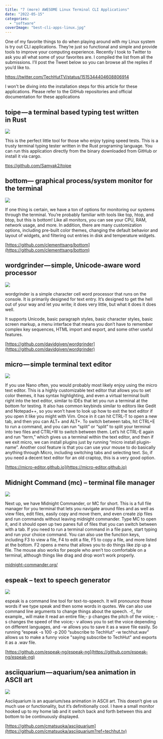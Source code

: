 ```yaml
---
title: "7 (more) AWESOME Linux Terminal CLI Applications"
date: "2022-05-15"
categories: 
  - "software"
coverImage: "best-cli-apps-linux.jpg"
---
```


One of my favorite things to do when playing around with my Linux system is try out CLI applications. They’re just so functional and simple and provide tools to improve your computing experience. Recently I took to Twitter to ask you all what some of your favorites are. I compiled the list from all the submissions. I’ll post the Tweet below so you can browse all the replies if you’d like to.

https://twitter.com/TechHutTV/status/1515344404608806914

I won't be diving into the installation steps for this article for these applications. Please refer to the GitHub repositories and official documentation for these applications

## toipe — a terminal based typing test written in Rust

![](images/2-toipe-1536x864-1.png)

This is the perfect little tool for those who enjoy typing speed tests. This is a trusty terminal typing tester written in the Rust programing language. You can run this application directly from the binary downloaded from GitHub or install it via cargo.

[ttps://github.com/Samyak2/toipe](https://github.com/Samyak2/toipe?ref=techhut.tv)

## bottom— graphical process/system monitor for the terminal

![](images/1-bottom-1536x864-1.png)

If one thing is certain, we have a ton of options for monitoring our systems through the terminal. You’re probably familiar with tools like top, htop, and btop, but this is bottom! Like all monitors, you can see your CPU, RAM, network usage, and more. In addition, there are many customization options, including pre-built color themes, changing the default behavior and layout of widgets, and filtering out entries in disk and temperature widgets.

[https://github.com/clementtsang/bottom](https://github.com/clementtsang/bottom)

## wordgrinder — simple, Unicode-aware word processor

![](images/3-wordgrinder-1536x864-1.png)

wordgrinder is a simple character cell word processor that runs on the console. It is primarily designed for text entry. It’s designed to get the hell out of your way and let you write; it does very little, but what it does it does well.

It supports Unicode, basic paragraph styles, basic character styles, basic screen markup, a menu interface that means you don’t have to remember complex key sequences, HTML import and export, and some other useful features.

[https://github.com/davidgiven/wordgrinder](https://github.com/davidgiven/wordgrinder)

## micro — simple terminal text editor

![](images/4-micro-1536x864-1.png)

If you use Nano often, you would probably most likely enjoy using the micro text editor. This is a highly customizable text editor that allows you to set color themes, it has syntax highlighting, and even a virtual terminal built right into the text editor, similar to IDEs that let you run a terminal at the bottom for testing. It also has common keybinds similar to editors like Gedit and Notepad++, so you won’t have to look up how to exit the text editor if you open it like you might with Vim. Once in it can hit CTRL-T to open a new tab, and then you can ALT+ and ALT+. To switch between tabs, hit CTRL+E to run a command, and you can run “split” or “split” to split your terminal into two files and CTRL+W to switch between them. Let’s hit CTRL-E again and run “term,” which gives us a terminal within the text editor, and then if we exit micro, we can install plugins just by running “micro install plugin-name”. Another cool feature is that you can use your mouse to do basically anything through Micro, including switching tabs and selecting text. So, if you need a decent text editor for an old craptop, this is a very good option.

[https://micro-editor.github.io](https://micro-editor.github.io)

## Midnight Command (mc) – terminal file manager

![](images/5-mc-1536x864-1.png)

Next up, we have Midnight Commander, or MC for short. This is a full file manager for you terminal that lets you navigate around files and as well as view files, edit files, easily copy and move them, and even create zip files and run commands without leaving midnight commander. Type MC to open it, and it should open up two panes full of files that you can switch between with a tab. If you need to run a terminal command in a file pane, start typing and run your choice command. You can also use the function keys, including F3 to view a file, F4 to edit a file, F5 to copy a file, and more listed at the bottom. F2 opens a menu that allows you to do things like zip up a file. The mouse also works for people who aren’t too comfortable on a terminal, although things like drag and drop won’t work properly.

[midnight-commander.org/](https://midnight-commander.org/?ref=techhut.tv)

## espeak – text to speech generator

![](images/6-espeak-1536x864-1.png)

espeak is a command line tool for text-to-speech. It will pronounce those words if we type speak and then some words in quotes. We can also use command line arguments to change things about the speech. -f,, for example,, will make it read an entire file;- p changes the pitch of the voice; -s changes the speed of the voice;- v allows you to set the voice depending on different languages, and -w allows you to save it as a wave file easily. So running “espeak -s 100 -p 200 “subscribe to TechHut” -w techhut.wav” allows us to make a funny voice "saying subscribe to TechHut" and exports it as a .wav file.

[https://github.com/espeak-ng/espeak-ng](https://github.com/espeak-ng/espeak-ng)

## asciiquarium — aquarium/sea animation in ASCII art

![](images/7-ascci-1536x864-1.png)

Asciiquarium is an aquarium/sea animation in ASCII art. This doesn’t give us much use or functionality, but it’s definitionally cool. I have a small monitor hooked up to my home lab and it switch back and forth between this and bottom to be continuously displayed.

[https://github.com/cmatsuoka/asciiquarium](https://github.com/cmatsuoka/asciiquarium?ref=techhut.tv)
